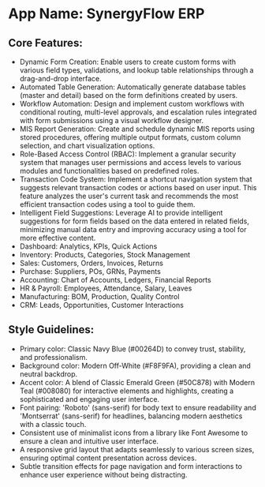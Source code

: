# **App Name**: SynergyFlow ERP

## Core Features:

- Dynamic Form Creation: Enable users to create custom forms with various field types, validations, and lookup table relationships through a drag-and-drop interface.
- Automated Table Generation: Automatically generate database tables (master and detail) based on the form definitions created by users.
- Workflow Automation: Design and implement custom workflows with conditional routing, multi-level approvals, and escalation rules integrated with form submissions using a visual workflow designer.
- MIS Report Generation: Create and schedule dynamic MIS reports using stored procedures, offering multiple output formats, custom column selection, and chart visualization options.
- Role-Based Access Control (RBAC): Implement a granular security system that manages user permissions and access levels to various modules and functionalities based on predefined roles.
- Transaction Code System: Implement a shortcut navigation system that suggests relevant transaction codes or actions based on user input. This feature analyzes the user's current task and recommends the most efficient transaction codes using a tool to guide them.
- Intelligent Field Suggestions: Leverage AI to provide intelligent suggestions for form fields based on the data entered in related fields, minimizing manual data entry and improving accuracy using a tool for more effective content.
- Dashboard: Analytics, KPIs, Quick Actions
- Inventory: Products, Categories, Stock Management
- Sales: Customers, Orders, Invoices, Returns
- Purchase: Suppliers, POs, GRNs, Payments
- Accounting: Chart of Accounts, Ledgers, Financial Reports
- HR & Payroll: Employees, Attendance, Salary, Leaves
- Manufacturing: BOM, Production, Quality Control
- CRM: Leads, Opportunities, Customer Interactions

## Style Guidelines:

- Primary color: Classic Navy Blue (#00264D) to convey trust, stability, and professionalism.
- Background color: Modern Off-White (#F8F9FA), providing a clean and neutral backdrop.
- Accent color: A blend of Classic Emerald Green (#50C878) with Modern Teal (#008080) for interactive elements and highlights, creating a sophisticated and engaging user interface.
- Font pairing: 'Roboto' (sans-serif) for body text to ensure readability and 'Montserrat' (sans-serif) for headlines, balancing modern aesthetics with a classic touch.
- Consistent use of minimalist icons from a library like Font Awesome to ensure a clean and intuitive user interface.
- A responsive grid layout that adapts seamlessly to various screen sizes, ensuring optimal content presentation across devices.
- Subtle transition effects for page navigation and form interactions to enhance user experience without being distracting.